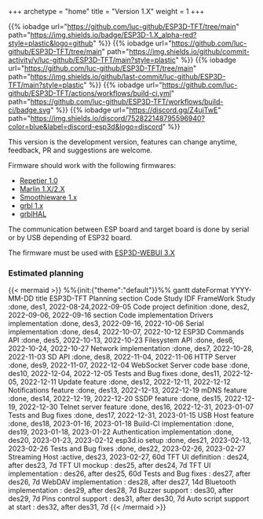+++
archetype = "home"
title = "Version 1.X"
weight = 1
+++

{{% iobadge url="https://github.com/luc-github/ESP3D-TFT/tree/main" path="https://img.shields.io/badge/ESP3D-1.X_alpha-red?style=plastic&logo=github" %}}
{{% iobadge url="https://github.com/luc-github/ESP3D-TFT/tree/main" path="https://img.shields.io/github/commit-activity/y/luc-github/ESP3D-TFT/main?style=plastic" %}}
{{% iobadge url="https://github.com/luc-github/ESP3D-TFT/tree/main" path="https://img.shields.io/github/last-commit/luc-github/ESP3D-TFT/main?style=plastic" %}}
{{% iobadge url="https://github.com/luc-github/ESP3D-TFT/actions/workflows/build-ci.yml" path="https://github.com/luc-github/ESP3D-TFT/workflows/build-ci/badge.svg" %}}
{{% iobadge url="https://discord.gg/Z4ujTwE" path="https://img.shields.io/discord/752822148795596940?color=blue&label=discord-esp3d&logo=discord" %}}

This version is the development version, features can change anytime, feedback, PR and suggestions are welcome.

Firmware should work with the following firmwares: 
   * [Repetier 1.0](https://www.repetier.com/documentation/repetier-firmware/)
   * [Marlin 1.X/2.X](https://marlinfw.org/)
   * [Smoothieware 1.x](https://smoothieware.org/)
   * [grbl 1.x](https://github.com/gnea/grbl) 
   * [grblHAL](https://github.com/grblHAL)

The communication between ESP board and target board is done by serial or by USB depending of ESP32 board. 

The firmware must be used with [ESP3D-WEBUI 3.X](/esp3d-webui/v3.x/)

### Estimated planning
{{< mermaid >}}
%%{init:{"theme":"default"}}%%
gantt
        dateFormat  YYYY-MM-DD
        title ESP3D-TFT Planning
        section Code Study
        IDF FrameWork Study        :done,    des1, 2022-08-24,2022-09-05
        Code project definition    :done,    des2, 2022-09-06, 2022-09-16
        section Code implementation
        Drivers implementation     :done,    des3, 2022-09-16, 2022-10-06
        Serial implementation      :done,    des4, 2022-10-07, 2022-10-12
        ESP3D Commands API         :done,    des5, 2022-10-13, 2022-10-23
        Filesystem API             :done,    des6, 2022-10-24, 2022-10-27
        Network implementation     :done,    des7, 2022-10-28, 2022-11-03
        SD API                     :done,    des8, 2022-11-04, 2022-11-06
        HTTP Server                :done,    des9, 2022-11-07, 2022-12-04
        WebSocket Server code base :done,    des10, 2022-12-04, 2022-12-05
        Tests and Bug fixes        :done,    des11, 2022-12-05, 2022-12-11
        Update feature             :done,    des12, 2022-12-11, 2022-12-12
        Notifications feature      :done,    des13, 2022-12-13, 2022-12-19
        mDNS feature               :done,    des14, 2022-12-19, 2022-12-20
        SSDP feature               :done,    des15, 2022-12-19, 2022-12-30
        Telnet server feature      :done,    des16, 2022-12-31, 2023-01-07
        Tests and Bug fixes        :done,    des17, 2022-12-31, 2023-01-15
        USB Host feature           :done,    des18, 2023-01-16, 2023-01-18
        Build-CI implementation    :done,    des19, 2023-01-18, 2023-01-22
        Authentication implementation    :done,    des20, 2023-01-23, 2023-02-12
        esp3d.io setup     :done,    des21, 2023-02-13, 2023-02-26
        Tests and Bug fixes        :done,    des22, 2023-02-26, 2023-02-27
        Streaming Host             :active, des23, 2023-02-27, 60d
        TFT UI definition          :        des24, after des23, 7d
        TFT UI mockup              :        des25, after des24, 7d
        TFT UI implementation      :        des26, after des25, 60d
        Tests and Bug fixes        :        des27, after des26, 7d
        WebDAV implementation      :        des28, after des27, 14d
        Bluetooth implementation   :        des29, after des28, 7d
        Buzzer support             :        des30, after des29, 7d
        Pins control support       :        des31, after des30, 7d
        Auto script support at start :      des32, after des31,  7d
{{< /mermaid >}}
